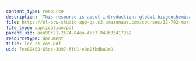 ```yaml
---
content_type: resource
description: 'This resource is about introduction: global biogeochemical cycles.'
file: https://ol-ocw-studio-app-qa.s3.amazonaws.com/courses/12-742-marine-chemistry-fall-2006/7ee6245865ce3097ff01e8a2fbdba8a0_lec_21_cos.pdf
file_type: application/pdf
parent_uid: aea90c21-2574-04ea-4537-949b854172a2
resourcetype: Document
title: lec_21_cos.pdf
uid: 7ee62458-65ce-3097-ff01-e8a2fbdba8a0
---
```

